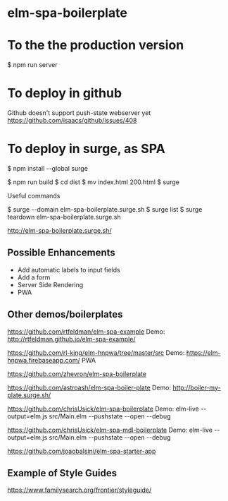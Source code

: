 # elm-spa-boilerplate




# To the the production version

$ npm run server

# To deploy in github

Github doesn't support push-state webserver yet https://github.com/isaacs/github/issues/408

# To deploy in surge, as SPA

$ npm install --global surge

$ npm run build
$ cd dist
$ mv index.html 200.html
$ surge

Useful commands

$ surge --domain elm-spa-boilerplate.surge.sh
$ surge list
$ surge teardown elm-spa-boilerplate.surge.sh


http://elm-spa-boilerplate.surge.sh/

## Possible Enhancements

- Add automatic labels to input fields
- Add a form
- Server Side Rendering
- PWA

## Other demos/boilerplates

https://github.com/rtfeldman/elm-spa-example
    Demo: http://rtfeldman.github.io/elm-spa-example/

https://github.com/rl-king/elm-hnpwa/tree/master/src
    Demo: https://elm-hnpwa.firebaseapp.com/
    PWA

https://github.com/zhevron/elm-spa-boilerplate

https://github.com/astroash/elm-spa-boiler-plate
    Demo: http://boiler-my-plate.surge.sh/

https://github.com/chrisUsick/elm-spa-boilerplate
    Demo: elm-live --output=elm.js src/Main.elm --pushstate --open --debug

https://github.com/chrisUsick/elm-spa-mdl-boilerplate
    Demo: elm-live --output=elm.js src/Main.elm --pushstate --open --debug

https://github.com/joaobalsini/elm-spa-starter-app

## Example of Style Guides

https://www.familysearch.org/frontier/styleguide/
